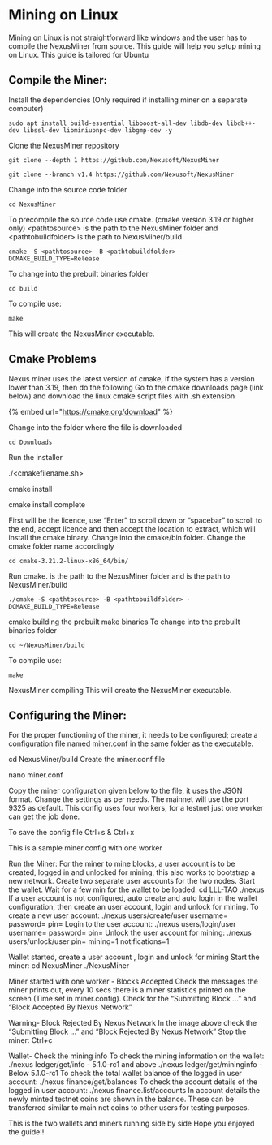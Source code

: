 # Mining on Linux

Mining on Linux is not straightforward like windows and the user has to compile the NexusMiner from source. This guide will help you setup mining on Linux. This guide is tailored for Ubuntu

## Compile the Miner:&#x20;

Install the dependencies (Only required if installing miner on a separate computer)

```
sudo apt install build-essential libboost-all-dev libdb-dev libdb++-dev libssl-dev libminiupnpc-dev libgmp-dev -y 
```

Clone the NexusMiner repository&#x20;

```
git clone --depth 1 https://github.com/Nexusoft/NexusMiner 
```

```
git clone --branch v1.4 https://github.com/Nexusoft/NexusMiner
```

Change into the source code folder&#x20;

```
cd NexusMiner 
```

To precompile the source code use cmake. (cmake version 3.19 or higher only) \<pathtosource> is the path to the NexusMiner folder and \<pathtobuildfolder> is the path to NexusMiner/build

```
cmake -S <pathtosource> -B <pathtobuildfolder> -DCMAKE_BUILD_TYPE=Release
```

To change into the prebuilt binaries folder

```
cd build
```

&#x20;To compile use:&#x20;

```
make 
```

This will create the NexusMiner executable.&#x20;

## Cmake Problems&#x20;

Nexus miner uses the latest version of cmake, if the system has a version lower than 3.19, then do the following Go to the cmake downloads page (link below) and download the linux cmake script files with .sh extension

{% embed url="https://cmake.org/download" %}

Change into the folder where the file is downloaded

```
cd Downloads
```

Run the installer

&#x20;./\<cmakefilename.sh>

cmake install

cmake install complete&#x20;

First will be the licence, use “Enter” to scroll down or “spacebar” to scroll to the end, accept licence and then accept the location to extract, which will install the cmake binary. Change into the cmake/bin folder. Change the cmake folder name accordingly

```
cd cmake-3.21.2-linux-x86_64/bin/
```

Run cmake. is the path to the NexusMiner folder and is the path to NexusMiner/build&#x20;

```
./cmake -S <pathtosource> -B <pathtobuildfolder> -DCMAKE_BUILD_TYPE=Release
```

cmake building the prebuilt make binaries To change into the prebuilt binaries folder&#x20;

```
cd ~/NexusMiner/build 
```

To compile use:&#x20;

```
make
```



NexusMiner compiling This will create the NexusMiner executable.&#x20;



## Configuring the Miner:&#x20;

For the proper functioning of the miner, it needs to be configured; create a configuration file named miner.conf in the same folder as the executable.&#x20;

cd NexusMiner/build Create the miner.conf file&#x20;

nano miner.conf&#x20;

Copy the miner configuration given below to the file, it uses the JSON format. Change the settings as per needs. The mainnet will use the port 9325 as default. This config uses four workers, for a testnet just one worker can get the job done.

To save the config file Ctrl+s & Ctrl+x

This is a sample miner.config with one worker&#x20;

Run the Miner: For the miner to mine blocks, a user account is to be created, logged in and unlocked for mining, this also works to bootstrap a new network. Create two separate user accounts for the two nodes. Start the wallet. Wait for a few min for the wallet to be loaded: cd LLL-TAO ./nexus If a user account is not configured, auto create and auto login in the wallet configuration, then create an user account, login and unlock for mining. To create a new user account: ./nexus users/create/user username= password= pin= Login to the user account: ./nexus users/login/user username= password= pin= Unlock the user account for mining: ./nexus users/unlock/user pin= mining=1 notifications=1

Wallet started, create a user account , login and unlock for mining Start the miner: cd NexusMiner ./NexusMiner

Miner started with one worker - Blocks Accepted Check the messages the miner prints out, every 10 secs there is a miner statistics printed on the screen (Time set in miner.config). Check for the “Submitting Block ...” and “Block Accepted By Nexus Network”

Warning- Block Rejected By Nexus Network In the image above check the “Submitting Block ...” and “Block Rejected By Nexus Network” Stop the miner: Ctrl+c

Wallet- Check the mining info To check the mining information on the wallet: ./nexus ledger/get/info - 5.1.0-rc1 and above ./nexus ledger/get/mininginfo - Below 5.1.0-rc1 To check the total wallet balance of the logged in user account: ./nexus finance/get/balances To check the account details of the logged in user account: ./nexus finance.list/accounts In account details the newly minted testnet coins are shown in the balance. These can be transferred similar to main net coins to other users for testing purposes.

This is the two wallets and miners running side by side Hope you enjoyed the guide!!
